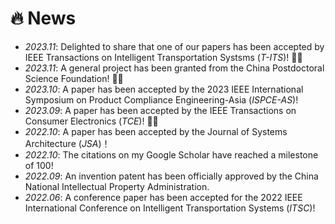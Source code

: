 # 🔥 News
- *2023.11*: Delighted to share that one of our papers has been accepted by IEEE Transactions on Intelligent Transportation Systsms (*T-ITS*)! 🎉🎉
- *2023.11*: A general project has been granted from the China Postdoctoral Science Foundation! 🎉🎉
- *2023.10*: A paper has been accepted by the 2023 IEEE International Symposium on Product Compliance Engineering-Asia (*ISPCE-AS*)!
- *2023.09*: A paper has been accepted by the IEEE Transactions on Consumer Electronics (*TCE*)! 🎉🎉
- *2022.10*: A paper has been accepted by the Journal of Systems Architecture (*JSA*)！
- *2022.10*: The citations on my Google Scholar have reached a milestone of 100!
- *2022.09*: An invention patent has been officially approved by the China National Intellectual Property Administration.
- *2022.06*: A conference paper has been accepted for the 2022 IEEE International Conference on Intelligent Transportation Systems (*ITSC*)!
